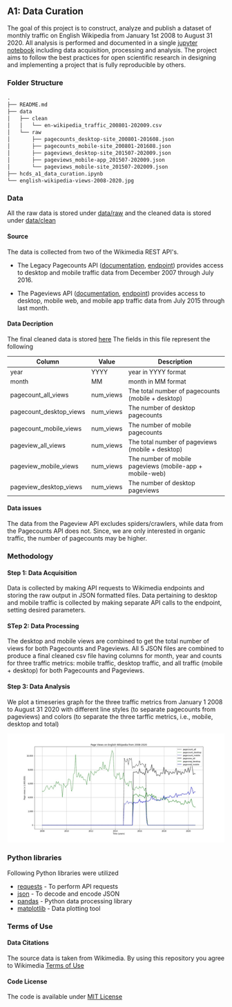 ## A1: Data Curation

The goal of this project is to construct, analyze and publish a dataset of monthly traffic on English Wikipedia from January 1st 2008 to August 31 2020. All analysis is performed and documented in a single [jupyter notebook](./hcds_a1_data_curation.ipynb) including data acquisition, processing and analysis. The project aims to follow the best practices for open scientific research in designing and implementing a project that is fully reproducible by others.

### Folder Structure

```
.
├── README.md
├── data
│   ├── clean
│   │   └── en-wikipedia_traffic_200801-202009.csv
│   └── raw
│       ├── pagecounts_desktop-site_200801-201608.json
│       ├── pagecounts_mobile-site_200801-201608.json
│       ├── pageviews_desktop-site_201507-202009.json
│       ├── pageviews_mobile-app_201507-202009.json
│       └── pageviews_mobile-site_201507-202009.json
├── hcds_a1_data_curation.ipynb
└── english-wikipedia-views-2008-2020.jpg
```

### Data
All the raw data is stored under [data/raw](./data/raw) and the cleaned data is stored under [data/clean](./data/clean)

#### Source
The data is collected from two of the Wikimedia REST API's. 
- The Legacy Pagecounts API ([documentation](https://wikitech.wikimedia.org/wiki/Analytics/AQS/Legacy_Pagecounts), [endpoint](https://wikimedia.org/api/rest_v1/#!/Pagecounts_data_(legacy)/get_metrics_legacy_pagecounts_aggregate_project_access_site_granularity_start_end)) provides access to desktop and mobile traffic data from December 2007 through July 2016.

- The Pageviews API ([documentation](https://wikitech.wikimedia.org/wiki/Analytics/AQS/Pageviews), [endpoint](https://wikimedia.org/api/rest_v1/#!/Pageviews_data/get_metrics_pageviews_aggregate_project_access_agent_granularity_start_end)) provides access to desktop, mobile web, and mobile app traffic data from July 2015 through last month.

#### Data Decription

The final cleaned data is stored [here](./data/clean/en-wikipedia_traffic_200801-202009.csv)
The fields in this file represent the following
  
  | Column  | Value | Description|
|--------------|-------------|---------------|
| year | YYYY | year in YYYY format |
| month | MM | month in MM format |
| pagecount_all_views | num_views |  The total number of pagecounts (mobile + desktop)|
| pagecount_desktop_views | num_views | The number of desktop pagecounts |
| pagecount_mobile_views | num_views | The number of mobile pagecounts|
| pageview_all_views | num_views | The total number of pageviews (mobile + desktop)|
| pageview_mobile_views | num_views | The number of mobile pageviews (mobile-app + mobile-web)|
| pageview_desktop_views | num_views | The number of desktop pageviews |

#### Data issues

The data from the Pageview API excludes spiders/crawlers, while data from the Pagecounts API does not. Since, we are only interested in organic traffic, the number of pagecounts may be higher.

### Methodology

#### Step 1: Data Acquisition

Data is collected by making API requests to Wikimedia endpoints and storing the raw output in JSON formatted files. Data pertaining to desktop and mobile traffic is collected by making separate API calls to the endpoint, setting desired parameters.

#### STep 2: Data Processing

The desktop and mobile views are combined to get the total number of views for both Pagecounts and Pageviews. All 5 JSON files are combined to produce a final cleaned csv file having columns for month, year and counts for three traffic metrics: mobile traffic, desktop traffic, and all traffic (mobile + desktop) for both Pagecounts and Pageviews.

#### Step 3: Data Analysis

We plot a timeseries graph for the three traffic metrics from January 1 2008 to August 31 2020 with different line styles (to separate pagecounts from pageviews) and colors (to separate the three tarffic metrics, i.e., mobile, desktop and total)

![Visualization](./english-wikipedia-views-2008-2020.jpg)

### Python libraries
  
Following Python libraries were utilized
- [requests](https://pypi.org/project/requests/2.7.0/) - To perform API requests
- [json](https://docs.python.org/3/library/json.html) - To decode and encode JSON
- [pandas](https://pandas.pydata.org/) - Python data processing library
- [matplotlib](https://matplotlib.org/) - Data plotting tool 


### Terms of Use

#### Data Citations
The source data is taken from Wikimedia. By using this repository you agree to Wikimedia [Terms of Use](https://www.mediawiki.org/wiki/Wikimedia_REST_API#Terms_and_conditions)

#### Code License
The code is available under [MIT License](../LICENSE)
